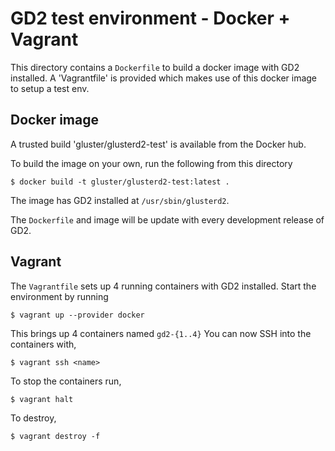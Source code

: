 # GD2 test environment - Docker + Vagrant

This directory contains a `Dockerfile` to build a docker image with GD2 installed.
A 'Vagrantfile' is provided which makes use of this docker image to setup a test env.

## Docker image

A trusted build 'gluster/glusterd2-test' is available from the Docker hub.

To build the image on your own, run the following from this directory
```
$ docker build -t gluster/glusterd2-test:latest .
```

The image has GD2 installed at `/usr/sbin/glusterd2`.

The `Dockerfile` and image will be update with every development release of GD2.

## Vagrant

The `Vagrantfile` sets up 4 running containers with GD2 installed.
Start the environment by running
```
$ vagrant up --provider docker
```

This brings up 4 containers named `gd2-{1..4}`
You can now SSH into the containers with,
```
$ vagrant ssh <name>
```

To stop the containers run,
```
$ vagrant halt
```

To destroy,
```
$ vagrant destroy -f
```
